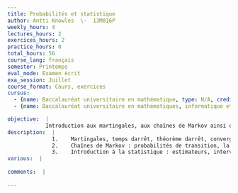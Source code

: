 ```yaml
---
title: Probabilités et statistique
author: Antti Knowles  \-  13M016P
weekly_hours: 4
lectures_hours: 2
exercices_hours: 2
practice_hours: 0
total_hours: 56
course_lang: français
semester: Printemps
eval_mode: Examen écrit
exa_session: Juillet
course_format: Cours, exercices
cursus:
  - {name: Baccalauréat universitaire en mathématique, type: N/A, credits: 6}
  - {name: Baccalauréat universitaire en mathématiques, informatique et sciences numériques, type: N/A, credits: 5}

objective:  |
            Introduction aux martingales, aux chaînes de Markov ainsi quà la statistique.
description:  |
              1.	Martingales, temps darrêt, théorème darrêt, convergence.
              2.	Chaînes de Markov : probabilités de transition, la propriété de Markov, marches   aléatoires, récurrence et transience, mesures invariantes
              3.	Introduction à la statistique : estimateurs, intervalles de confiance, tests dhypothèse.
various:  |
          
comments:  |
           
---
```

